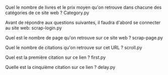 Quel le nombre de livres et le prix moyen qu'on retrouve dans chacune des catégories de ce site web ?
Category.py

Avant de répondre aux questions suivantes, il faudra d'abord se connecter au site web:
scrap-login.py

Quel est le nombre de page qu'on retrouve sur ce site web ?
scrap-page.py
​

Quel le nombre de citations qu'on retrouve sur cet URL ?
scroll.py
​

Quel est la première citation sur ce lien ?
first.py
​

Quelle est la cinquième citation sur ce lien ?
delay.py
​

​
